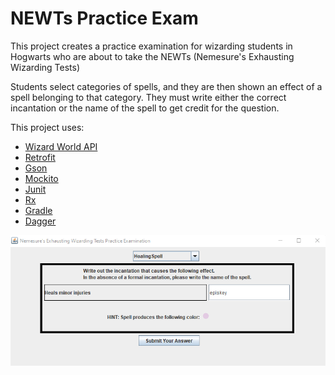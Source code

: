 # NEWTs Practice Exam

This project creates a practice examination for wizarding students in Hogwarts
who are about to take the NEWTs (Nemesure's Exhausting Wizarding Tests)

Students select categories of spells, and they are then shown an effect of a spell
belonging to that category. They must write either the correct incantation or the name 
of the spell to get credit for the question.

This project uses:
- [Wizard World API](https://wizard-world-api.herokuapp.com/swagger/index.html)
- [Retrofit](https://square.github.io/retrofit/)
- [Gson](https://github.com/google/gson)
- [Mockito](https://site.mockito.org/)
- [Junit](https://junit.org/junit5/)
- [Rx](https://github.com/ReactiveX/RxJava)
- [Gradle](https://gradle.org/)
- [Dagger](https://www.baeldung.com/dagger-2)

![NEWTs](screenshots/NEWTsScreenshot.png)

